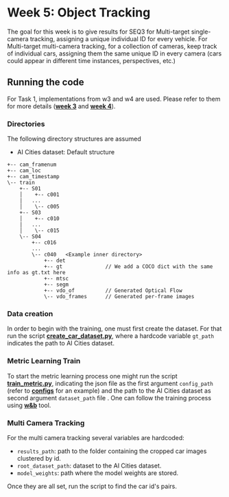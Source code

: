 # Week 5: Object Tracking

The goal for this week is to give results for SEQ3 for Multi-target single-camera tracking, assigning a unique
individual ID for every vehicle. For Multi-target multi-camera tracking, for a collection of cameras, keep track of
individual cars, assigning them the same unique ID in every camera (cars could appear in different time instances, 
perspectives, etc.)

## Running the code

For Task 1, implementations from w3 and w4 are used. Please refer to them for more details ([**week 3**](../w3) and [**week 4**](../w4)).

### Directories

The following directory structures are assumed

- AI Cities dataset: Default structure

```text
+-- cam_framenum
+-- cam_loc
+-- cam_timestamp
\-- train
    +-- S01
    │    +-- c001
    |   ...
    │    \-- c005
    +-- S03
    │    +-- c010
    |   ...
    │    \-- c015
    \-- S04
        +-- c016
        ...
        \-- c040   <Example inner directory>
            +-- det
            +-- gt              // We add a COCO dict with the same info as gt.txt here
            +-- mtsc
            +-- segm
            +-- vdo_of          // Generated Optical Flow
            \-- vdo_frames      // Generated per-frame images
```
### Data creation

In order to begin with the training, one must first create the dataset. For that run the script 
[**create_car_dataset.py**](./misc/create_car_dataset.py), where a hardcode variable ```gt_path``` indicates the path to AI 
Cities dataset.

### Metric Learning Train
To start the metric learning process one might run the script [**train_metric.py**](./train_metric.py), indicating the
 json file as the first argument  ```config_path``` (refer to [**configs**](./configs) for an example) and the path to 
the AI Cities dataset as second argument 
```dataset_path``` file . One can follow the training process using [**w&b**](https://wandb.ai/) tool.

### Multi Camera Tracking
For the multi camera tracking several variables are hardcoded:
- ```results_path```: path to the folder containing the cropped car images clustered by id.
- ```root_dataset_path```: dataset to the AI Cities dataset.
- ```model_weights```: path where the model weights are stored.

Once they are all set, run the script to find the car id's pairs.





 


